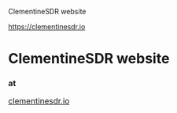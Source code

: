 ClementineSDR website

https://clementinesdr.io

# ClementineSDR website
### at
<a href="https://clementinesdr.io"><font size="3">clementinesdr.io</font>  </a> 

